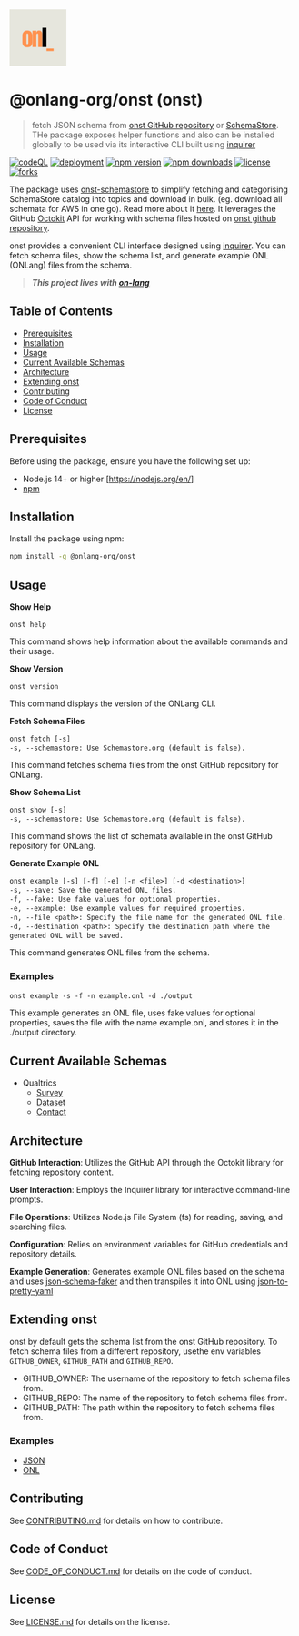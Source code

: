 [npm]: https://www.npmjs.com/package/@onlang-org/onst
[github]: https://github.com/onlang-org/onst
[readme]: https://github.com/onlang-org/onst/blob/main/README.md

<img src="https://raw.githubusercontent.com/rajatasusual/rajatasusual/master/onlang_shorthand.png" alt="onlang_shorthand" height="100" href="https://onlang.js.org">

# @onlang-org/onst (onst)

> fetch JSON schema from [onst GitHub repository](https://github.com/onlang-org/onst) or [SchemaStore](https://www.schemastore.org). THe package exposes helper functions and also can be installed globally to be used via its interactive CLI built using [inquirer](https://www.npmjs.com/package/inquirer)

[![codeQL](https://github.com/onlang-org/onst/actions/workflows/github-code-scanning/codeql/badge.svg)](https://github.com/onlang-org/onst/actions/workflows/github-code-scanning/codeql)
[![deployment](https://github.com/onlang-org/onst/actions/workflows/npm-publish.yml/badge.svg)](https://github.com/onlang-org/onst/actions/workflows/npm-publish.yml)
[![npm version](https://img.shields.io/npm/v/@onlang-org/onst.svg)](https://www.npmjs.com/package/@onlang-org/onst)
[![npm downloads](https://img.shields.io/npm/dm/@onlang-org/onst.svg)](https://www.npmjs.com/package/@onlang-org/onst)
[![license](https://img.shields.io/github/license/onlang-org/onst.svg)](https://github.com/onlang-org/onst/blob/master/LICENSE.md)
[![forks](https://img.shields.io/github/forks/onlang-org/onst.svg)](https://github.com/onlang-org/onst/network)

The package uses [onst-schemastore](https://www.npmjs.com/package/@onlang-org/onst-schemastore) to simplify fetching and categorising SchemaStore catalog into topics and download in bulk. (eg. download all schemata for AWS in one go). Read more about it [here](https://github.com/onlang-org/onst-schemastore). It leverages the GitHub [Octokit](https://github.com/octokit/octokit.js) API for working with schema files hosted on [onst github repository](https://github.com/onlang-org/onst).

onst provides a convenient CLI interface designed using [inquirer](https://www.npmjs.com/package/inquirer). You can fetch schema files, show the schema list, and generate example ONL (ONLang) files from the schema.

> **_This project lives with [on-lang](https://github.com/onlang-org/onlang)_**

## Table of Contents

- [Prerequisites](#prerequisites)
- [Installation](#installation)
- [Usage](#usage)
- [Current Available Schemas](#current-available-schemas)
- [Architecture](#architecture)
- [Extending onst](#extending-onst)
- [Contributing](#contributing)
- [Code of Conduct](#code-of-conduct)
- [License](#license)

## Prerequisites

Before using the package, ensure you have the following set up:

- Node.js 14+ or higher [https://nodejs.org/en/]
- [npm](https://www.npmjs.com/)

## Installation

Install the package using npm:

```bash
npm install -g @onlang-org/onst
```

## Usage

**Show Help**

```
onst help
```
This command shows help information about the available commands and their usage.

**Show Version**
```
onst version
```
This command displays the version of the ONLang CLI.

**Fetch Schema Files**
```
onst fetch [-s]
-s, --schemastore: Use Schemastore.org (default is false).
```
This command fetches schema files from the onst GitHub repository for ONLang.

**Show Schema List**
```
onst show [-s]
-s, --schemastore: Use Schemastore.org (default is false).
```
This command shows the list of schemata available in the onst GitHub repository for ONLang.

**Generate Example ONL**
```
onst example [-s] [-f] [-e] [-n <file>] [-d <destination>]
-s, --save: Save the generated ONL files.
-f, --fake: Use fake values for optional properties.
-e, --example: Use example values for required properties.
-n, --file <path>: Specify the file name for the generated ONL file.
-d, --destination <path>: Specify the destination path where the generated ONL will be saved.
```
This command generates ONL files from the schema.

### Examples

```
onst example -s -f -n example.onl -d ./output
```
This example generates an ONL file, uses fake values for optional properties, saves the file with the name example.onl, and stores it in the ./output directory.

## Current Available Schemas

- Qualtrics
    - [Survey](/schema/qualtrics.survey.d.json)
    - [Dataset](/schema/qualtrics.dataset.d.json)
    - [Contact](/schema/qualtrics.contact.d.json)

## Architecture

**GitHub Interaction**: Utilizes the GitHub API through the Octokit library for fetching repository content.

**User Interaction**: Employs the Inquirer library for interactive command-line prompts.

**File Operations**: Utilizes Node.js File System (fs) for reading, saving, and searching files.

**Configuration**: Relies on environment variables for GitHub credentials and repository details.

**Example Generation**: Generates example ONL files based on the schema and uses [json-schema-faker](https://github.com/json-schema-faker/json-schema-faker) and then transpiles it into ONL using [json-to-pretty-yaml](https://www.npmjs.com/package/json-to-pretty-yaml)


## Extending onst

onst by default gets the schema list from the onst GitHub repository. To fetch schema files from a different repository, usethe env variables `GITHUB_OWNER`, `GITHUB_PATH` and `GITHUB_REPO`.

- GITHUB_OWNER: The username of the repository to fetch schema files from.
- GITHUB_REPO: The name of the repository to fetch schema files from.
- GITHUB_PATH: The path within the repository to fetch schema files from.

### Examples

- [JSON](/examples/json)
- [ONL](/examples/onl)

## Contributing

See [CONTRIBUTING.md](CONTRIBUTING.md) for details on how to contribute.

## Code of Conduct

See [CODE_OF_CONDUCT.md](CODE_OF_CONDUCT.md) for details on the code of conduct.

## License

See [LICENSE.md](LICENSE.md) for details on the license.
